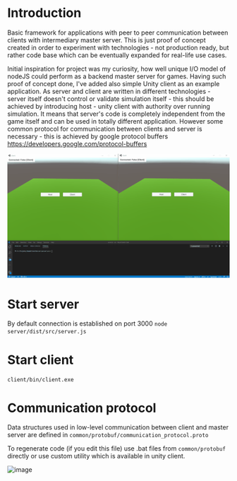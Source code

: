 # Introduction
Basic framework for applications with peer to peer communication between clients with intermediary master server.
This is just proof of concept created in order to experiment with technologies - not production ready, but rather code base which can be eventually expanded for real-life use cases.

Initial inspiration for project was my curiosity, how well unique I/O model of nodeJS could perform as a backend master server for games.
Having such proof of concept done, I've added also simple Unity client as an example application.
As server and client are written in different technologies - server itself doesn't control or validate simulation itself - this should be achieved by introducing host - unity client with authority over running simulation. 
It means that server's code is completely independent from the game itself and can be used in totally different application.
However some common protocol for communication between clients and server is necessary - this is achieved by google protocol buffers https://developers.google.com/protocol-buffers

![](demo_gif.gif)

# Start server
By default connection is established on port 3000
```node server/dist/src/server.js```

# Start client
```client/bin/client.exe```

# Communication protocol
Data structures used in low-level communication between client and master server are defined in
```common/protobuf/communication_protocol.proto```

To regenerate code (if you edit this file) use .bat files from ```common/protobuf``` directly or use custom utility which is available in unity client.

![image](https://user-images.githubusercontent.com/26557523/81234470-1af34280-8ff9-11ea-922f-24aef7662057.png)

